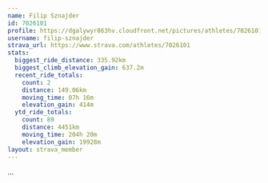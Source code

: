 ```yaml
---
name: Filip Sznajder
id: 7026101
profile: https://dgalywyr863hv.cloudfront.net/pictures/athletes/7026101/2123836/18/large.jpg
username: filip-sznajder
strava_url: https://www.strava.com/athletes/7026101
stats:
  biggest_ride_distance: 335.92km
  biggest_climb_elevation_gain: 637.2m
  recent_ride_totals:
    count: 2
    distance: 149.06km
    moving_time: 07h 16m
    elevation_gain: 414m
  ytd_ride_totals:
    count: 89
    distance: 4451km
    moving_time: 204h 20m
    elevation_gain: 19928m
layout: strava_member
--- 
```

...
